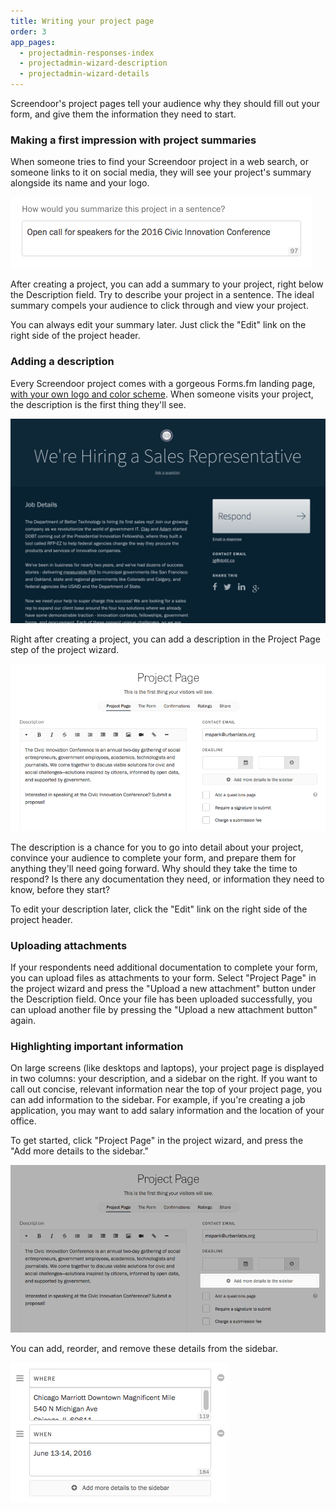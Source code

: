 ```yaml
---
title: Writing your project page
order: 3
app_pages:
  - projectadmin-responses-index
  - projectadmin-wizard-description
  - projectadmin-wizard-details
---
```


Screendoor's project pages tell your audience why they should fill out your form, and give them the information they need to start.

### Making a first impression with project summaries

When someone tries to find your Screendoor project in a web search, or someone links to it on social media, they will see your project's summary alongside its name and your logo.

![Adding a project summary.](../images/project_page_1.png)

After creating a project, you can add a summary to your project, right below the Description field. Try to describe your project in a sentence. The ideal summary compels your audience to click through and view your project.

You can always edit your summary later. Just click the "Edit" link on the right side of the project header.

### Adding a description

Every Screendoor project comes with a gorgeous Forms.fm landing page, [with your own logo and color scheme](/articles/screendoor/projects/branding_your_forms.html). When someone visits your project, the description is the first thing they'll see.

![An example of a project description.](../images/project_page_2.png)

Right after creating a project, you can add a description in the Project Page step of the project wizard.

![The Description page of the project wizard.](../images/project_page_3.png)

The description is a chance for you to go into detail about your project, convince your audience to complete your form, and prepare them for anything they'll need going forward. Why should they take the time to respond? Is there any documentation they need, or information they need to know, before they start?

To edit your description later, click the "Edit" link on the right side of the project header.

### Uploading attachments

If your respondents need additional documentation to complete your form, you can upload files as attachments to your form. Select "Project Page" in the project wizard and press the "Upload a new attachment" button under the Description field. Once your file has been uploaded successfully, you can upload another file by pressing the "Upload a new attachment button" again.

### Highlighting important information

On large screens (like desktops and laptops), your project page is displayed in two columns: your description, and a sidebar on the right. If you want to call out concise, relevant information near the top of your project page, you can add information to the sidebar. For example, if you're creating a job application, you may want to add salary information and the location of your office.

To get started, click "Project Page" in the project wizard, and press the "Add more details to the sidebar."

![Adding details.](../images/project_page_4.png)

You can add, reorder, and remove these details from the sidebar.

![Sidebar details](../images/project_page_5.png)
